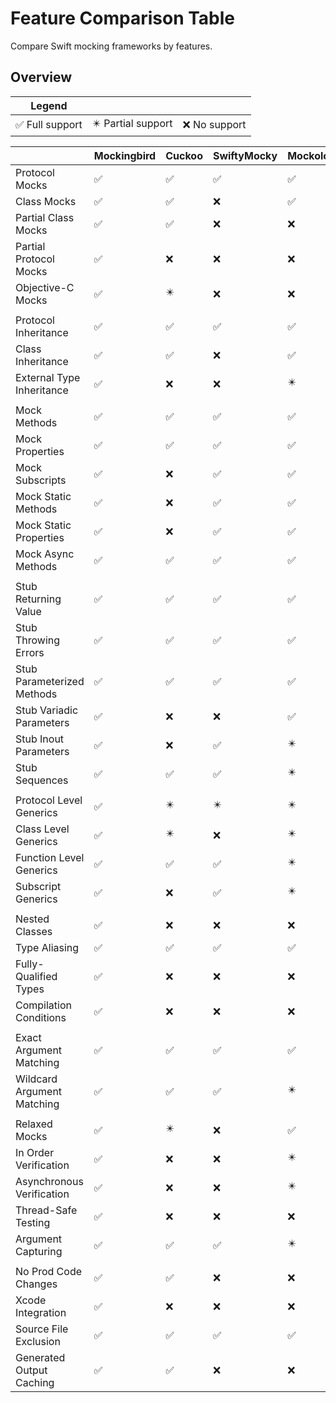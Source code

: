 # Feature Comparison Table

Compare Swift mocking frameworks by features.

## Overview

| **Legend** |  |  |
| --- | --- | --- |
| ✅ Full support | ✴️ Partial support | ❌ No support |

|  | Mockingbird | Cuckoo | SwiftyMocky | Mockolo |
| --- | --- | --- | --- | --- |
| Protocol Mocks | ✅ | ✅ | ✅ | ✅ |
| Class Mocks | ✅ | ✅ | ❌ | ✅ |
| Partial Class Mocks | ✅ | ✅ | ❌ | ❌ |
| Partial Protocol Mocks | ✅ | ❌ | ❌ | ❌ |
| Objective-C Mocks | ✅ | ✴️ | ❌ | ❌ |
| | | | |
| Protocol Inheritance | ✅ | ✅ | ✅ | ✅ |
| Class Inheritance | ✅ | ✅ | ❌ | ✅ |
| External Type Inheritance | ✅ | ❌ | ❌ | ✴️ |
| | | | |
| Mock Methods | ✅ | ✅ | ✅ | ✅ |
| Mock Properties | ✅ | ✅ | ✅ | ✅ |
| Mock Subscripts | ✅ | ❌ | ✅ | ✅ |
| Mock Static Methods | ✅ | ❌ | ✅ | ✅ |
| Mock Static Properties | ✅ | ❌ | ✅ | ✅ |
| Mock Async Methods | ✅ | ✅ | ✅ | ✅ |
| | | | |
| Stub Returning Value | ✅ | ✅ | ✅ | ✅ |
| Stub Throwing Errors | ✅ | ✅ | ✅ | ✅ |
| Stub Parameterized Methods | ✅ | ✅ | ✅ | ✅ |
| Stub Variadic Parameters | ✅ | ❌ | ❌ | ✅ |
| Stub Inout Parameters | ✅ | ❌ | ✅ | ✴️ |
| Stub Sequences | ✅ | ✅ | ✅ | ✴️ |
| | | | |
| Protocol Level Generics | ✅ | ✴️ | ✴️ | ✴️ |
| Class Level Generics | ✅ | ✴️ | ❌ | ✴️ |
| Function Level Generics | ✅ | ✅ | ✅ | ✴️ |
| Subscript Generics | ✅ | ❌ | ✅ | ✴️ |
| | | | |
| Nested Classes | ✅ | ❌ | ❌ | ❌ |
| Type Aliasing | ✅ | ✅ | ✅ | ✅ |
| Fully-Qualified Types | ✅ | ❌ | ❌ | ❌ |
| Compilation Conditions | ✅ | ❌ | ❌ | ❌ |
| | | | |
| Exact Argument Matching | ✅ | ✅ | ✅ | ✅ |
| Wildcard Argument Matching | ✅ | ✅ | ✅ | ✴️ |
| | | | |
| Relaxed Mocks | ✅ | ✴️ | ❌ | ✅ |
| In Order Verification | ✅ | ❌ | ❌ | ✴️ |
| Asynchronous Verification | ✅ | ❌ | ❌ | ✴️ |
| Thread-Safe Testing | ✅ | ❌ | ❌ | ❌ |
| Argument Capturing | ✅ | ✅ | ✅ | ✴️ |
| | | | |
| No Prod Code Changes | ✅ | ✅ | ❌ | ❌ |
| Xcode Integration | ✅ | ❌ | ❌ | ❌ |
| Source File Exclusion | ✅ | ✅ | ✅ | ✅ |
| Generated Output Caching | ✅ | ✅ | ❌ | ❌ |
